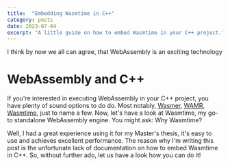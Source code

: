 ```yaml
---
title:  "Embedding Wasmtime in C++"
category: posts
date: 2023-07-04
excerpt: "A little guide on how to embed Wasmtime in your C++ project."
---
```


I think by now we all can agree, that WebAssembly is an exciting technology

# WebAssembly and C++

If you're interested in executing WebAssembly in your C++ project,
you have plenty of sound options to do do. Most notably, [Wasmer](https://wasmer.io/), 
[WAMR](https://github.com/bytecodealliance/wasm-micro-runtime), [Wasmtime](https://wasmtime.dev/), just to name a few.
Now, let's have a look at Wasmtime, my go-to standalone WebAssembly engine. You might ask: Why Wasmtime?

Well, I had a great experience using it for my Master's thesis, it's easy to use and achieves excellent performance.
The reason why I'm writing this post is the unfortunate lack of documentation on how to embed Wasmtime in C++.
So, without further ado, let us have a look how you can do it!

#
